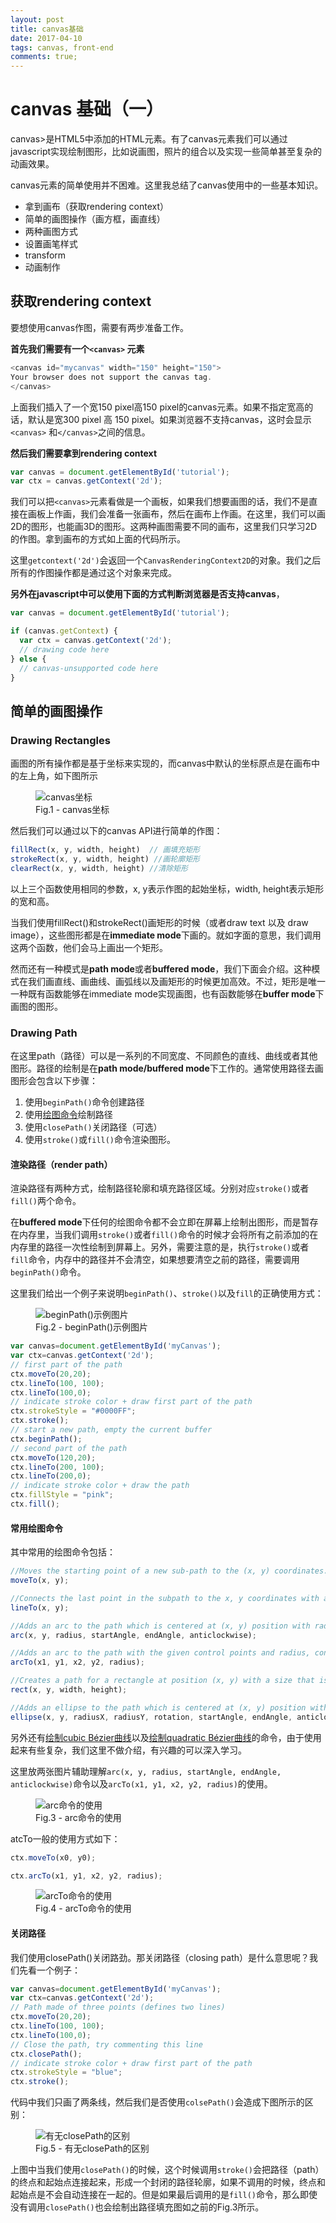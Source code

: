 ```yaml
---
layout: post
title: canvas基础
date: 2017-04-10
tags: canvas, front-end
comments: true;
---
```


# canvas 基础（一）

canvas>是HTML5中添加的HTML元素。有了canvas元素我们可以通过javascript实现绘制图形，比如说画图，照片的组合以及实现一些简单甚至复杂的动画效果。

canvas元素的简单使用并不困难。这里我总结了canvas使用中的一些基本知识。

* 拿到画布（获取rendering context）
* 简单的画图操作（画方框，画直线）
* 两种画图方式
* 设置画笔样式
* transform
* 动画制作

## 获取rendering context 

要想使用canvas作图，需要有两步准备工作。

**首先我们需要有一个`<canvas>` 元素**

```javascript
<canvas id="mycanvas" width="150" height="150">
Your browser does not support the canvas tag.
</canvas>
```
上面我们插入了一个宽150 pixel高150 pixel的canvas元素。如果不指定宽高的话，默认是宽300 pixel 高 150 pixel。如果浏览器不支持canvas，这时会显示`<canvas>` 和`</canvas>`之间的信息。

**然后我们需要拿到rendering context**

```javascript
var canvas = document.getElementById('tutorial');
var ctx = canvas.getContext('2d');
```

我们可以把`<canvas>`元素看做是一个画板，如果我们想要画图的话，我们不是直接在画板上作画，我们会准备一张画布，然后在画布上作画。在这里，我们可以画2D的图形，也能画3D的图形。这两种画图需要不同的画布，这里我们只学习2D的作图。拿到画布的方式如上面的代码所示。

这里`getcontext('2d')`会返回一个`CanvasRenderingContext2D`的对象。我们之后所有的作图操作都是通过这个对象来完成。

**另外在javascript中可以使用下面的方式判断浏览器是否支持canvas**，

```javascript
var canvas = document.getElementById('tutorial');

if (canvas.getContext) {
  var ctx = canvas.getContext('2d');
  // drawing code here
} else {
  // canvas-unsupported code here
}
```  

## 简单的画图操作

### Drawing Rectangles

画图的所有操作都是基于坐标来实现的，而canvas中默认的坐标原点是在画布中的左上角，如下图所示

<figure>
<img src="http://om0jxp12h.bkt.clouddn.com/Canvas_default_grid.png" alt="canvas坐标">
  <figcaption>Fig.1 - canvas坐标</figcaption>
</figure>


然后我们可以通过以下的canvas API进行简单的作图：

```javascript
fillRect(x, y, width, height)  // 画填充矩形
strokeRect(x, y, width, height) //画轮廓矩形
clearRect(x, y, width, height) //清除矩形
```
以上三个函数使用相同的参数，x, y表示作图的起始坐标，width, height表示矩形的宽和高。

当我们使用fillRect()和strokeRect()画矩形的时候（或者draw text 以及 draw image），这些图形都是在**immediate mode**下画的。就如字面的意思，我们调用这两个函数，他们会马上画出一个矩形。

然而还有一种模式是**path mode**或者**buffered mode**，我们下面会介绍。这种模式在我们画直线、画曲线、画弧线以及画矩形的时候更加高效。不过，矩形是唯一一种既有函数能够在immediate mode实现画图，也有函数能够在**buffer mode**下画图的图形。

### Drawing Path

在这里path（路径）可以是一系列的不同宽度、不同颜色的直线、曲线或者其他图形。路径的绘制是在**path mode/buffered mode**下工作的。通常使用路径去画图形会包含以下步骤：

1. 使用`beginPath()`命令创建路径
2. 使用[绘图命令](https://developer.mozilla.org/en-US/docs/Web/API/CanvasRenderingContext2D#Paths)绘制路径
3. 使用`closePath()`关闭路径（可选）
4. 使用`stroke()`或`fill()`命令渲染图形。

#### 渲染路径（render path）

渲染路径有两种方式，绘制路径轮廓和填充路径区域。分别对应`stroke()`或者`fill()`两个命令。

在**buffered mode**下任何的绘图命令都不会立即在屏幕上绘制出图形，而是暂存在内存里，当我们调用`stroke()`或者`fill()`命令的时候才会将所有之前添加的在内存里的路径一次性绘制到屏幕上。另外，需要注意的是，执行`stroke()`或者`fill`命令，内存中的路径并不会清空，如果想要清空之前的路径，需要调用`beginPath()`命令。

这里我们给出一个例子来说明`beginPath()`、`stroke()`以及`fill`的正确使用方式：

<figure>
<img src="http://om0jxp12h.bkt.clouddn.com/twicedrawnpathcorrectnew_copie.jpg" alt="beginPath()示例图片">
<figcaption>Fig.2 - beginPath()示例图片</figcaption>
</figure>

```javascript
var canvas=document.getElementById('myCanvas');
var ctx=canvas.getContext('2d');
// first part of the path
ctx.moveTo(20,20);
ctx.lineTo(100, 100);
ctx.lineTo(100,0);
// indicate stroke color + draw first part of the path
ctx.strokeStyle = "#0000FF";
ctx.stroke();
// start a new path, empty the current buffer
ctx.beginPath();
// second part of the path
ctx.moveTo(120,20);
ctx.lineTo(200, 100);
ctx.lineTo(200,0);
// indicate stroke color + draw the path
ctx.fillStyle = "pink";
ctx.fill();
```

#### 常用绘图命令

其中常用的绘图命令包括：
```javascript
//Moves the starting point of a new sub-path to the (x, y) coordinates.
moveTo(x, y);

//Connects the last point in the subpath to the x, y coordinates with a straight line.
lineTo(x, y);

//Adds an arc to the path which is centered at (x, y) position with radius r starting at startAngle and ending at endAngle going in the given direction by anticlockwise (defaulting to clockwise).
arc(x, y, radius, startAngle, endAngle, anticlockwise); 

//Adds an arc to the path with the given control points and radius, connected to the previous point by a straight line.
arcTo(x1, y1, x2, y2, radius);

//Creates a path for a rectangle at position (x, y) with a size that is determined by width and height.
rect(x, y, width, height);

//Adds an ellipse to the path which is centered at (x, y) position with the radii radiusX and radiusY starting at startAngle and ending at endAngle going in the given direction by anticlockwise (defaulting to clockwise).
ellipse(x, y, radiusX, radiusY, rotation, startAngle, endAngle, anticlockwise);
```

另外还有[绘制cubic Bézier曲线](https://developer.mozilla.org/en-US/docs/Web/API/CanvasRenderingContext2D/bezierCurveTo)以及[绘制quadratic Bézier曲线](https://developer.mozilla.org/en-US/docs/Web/API/CanvasRenderingContext2D/quadraticCurveTo)的命令，由于使用起来有些复杂，我们这里不做介绍，有兴趣的可以深入学习。

这里放两张图片辅助理解`arc(x, y, radius, startAngle, endAngle, anticlockwise)`命令以及`arcTo(x1, y1, x2, y2, radius)`的使用。

<figure>
  <img src="http://om0jxp12h.bkt.clouddn.com/circle1.jpg" alt="arc命令的使用">
  <figcaption>Fig.3 - arc命令的使用</figcaption>
</figure>

atcTo一般的使用方式如下：

```javascript
ctx.moveTo(x0, y0);

ctx.arcTo(x1, y1, x2, y2, radius);
```
<figure>
  <img src="http://om0jxp12h.bkt.clouddn.com/arcTo.jpg" alt="arcTo命令的使用">
  <figcaption>Fig.4 - arcTo命令的使用</figcaption>
</figure>

#### 关闭路径 

我们使用closePath()关闭路劲。那关闭路径（closing path）是什么意思呢？我们先看一个例子：

```javascript
var canvas=document.getElementById('myCanvas');
var ctx=canvas.getContext('2d');
// Path made of three points (defines two lines)
ctx.moveTo(20,20);
ctx.lineTo(100, 100);
ctx.lineTo(100,0);
// Close the path, try commenting this line
ctx.closePath();
// indicate stroke color + draw first part of the path
ctx.strokeStyle = "blue";
ctx.stroke();
```

代码中我们只画了两条线，然后我们是否使用`colsePath()`会造成下图所示的区别：
<figure>
<img src="http://om0jxp12h.bkt.clouddn.com/closePath.jpg" alt="有无closePath的区别">
<figcaption>Fig.5 - 有无closePath的区别</figcaption>
</figure>

上图中当我们使用`closePath()`的时候，这个时候调用`stroke()`会把路径（path）的终点和起始点连接起来，形成一个封闭的路径轮廓，如果不调用的时候，终点和起始点是不会自动连接在一起的。但是如果最后调用的是`fill()`命令，那么即使没有调用`closePath()`也会绘制出路径填充图如之前的Fig.3所示。